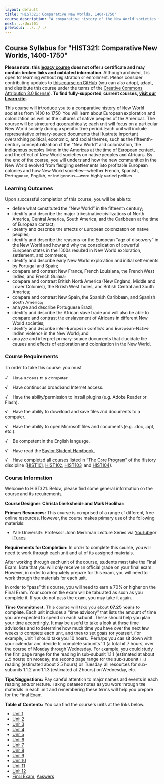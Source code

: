 ```yaml
---
layout: default
title: "HIST321: Comparative New Worlds, 1400-1750"
course_description: "A comparative history of the New World societies from 1400 to 1750, focusing on the interactions between indigenous American groups, Africans, and European colonizers."
next: ../Unit01
previous: ../../../
---
```

Course Syllabus for "HIST321: Comparative New Worlds, 1400-1750"
----------------------------------------------------------------

**Please note: this [legacy course](https://sayloracademy.zendesk.com/hc/en-us/articles/206089967) does not offer a certificate and may contain 
broken links and outdated information.** Although archived, it is open 
for learning without registration or enrollment. Please consider contributing 
updates to [this course on GitHub](https://github.com/saylordotorg/course_hist321) 
(you can also adopt, adapt, and distribute this course under the terms of 
the [Creative Commons Attribution 3.0 license](http://creativecommons.org/licenses/by/3.0/)). **To find fully-supported, current courses, [visit our 
Learn site](https://learn.saylor.org).**

This course will introduce you to a comparative history of New World
societies from 1400 to 1750. You will learn about European exploration
and colonization as well as the cultures of native peoples of the
Americas. The course will be structured geographically; each unit will
focus on a particular New World society during a specific time period.
Each unit will include representative primary-source documents that
illustrate important overarching political, economic, and social themes,
such as the fifteenth-century conceptualization of the “New World” and
colonization, the indigenous peoples living in the Americas at the time
of European contact, and the effect of New World societies on native
peoples and Africans. By the end of the course, you will understand how
the new communities in the New World evolved from fledgling settlements
into profitable European colonies and how New World societies—whether
French, Spanish, Portuguese, English, or indigenous—were highly varied
polities.

### Learning Outcomes

Upon successful completion of this course, you will be able to:

-   define what constituted the “New World” in the fifteenth century;
-   identify and describe the major tribes/native civilizations of North
    America, Central America, South America, and the Caribbean at the
    time of European contact;
-   identify and describe the effects of European colonization on native
    peoples;
-   identify and describe the reasons for the European “age of
    discovery” in the New World and how and why the consolidation of
    powerful European states in the 1600s resulted in New World
    exploration, settlement, and commerce;
-   identify and describe early New World exploration and initial
    settlements by Portugal and Spain;
-   compare and contrast New France, French Louisiana, the French West
    Indies, and French Guiana;
-   compare and contrast British North America (New England, Middle and
    Lower Colonies), the British West Indies, and British Central and
    South America;
-   compare and contrast New Spain, the Spanish Caribbean, and Spanish
    South America;
-   analyze and describe Portuguese Brazil;
-   identify and describe the African slave trade and will also be able
    to compare and contrast the enslavement of Africans in different New
    World societies;
-   identify and describe inter-European conflicts and European-Native
    Indian violence in the New World; and
-   analyze and interpret primary-source documents that elucidate the
    causes and effects of exploration and colonization in the New World.

### Course Requirements

 In order to take this course, you must:  
    
 √    Have access to a computer.  
  
 √    Have continuous broadband Internet access.  
  
 √    Have the ability/permission to install plugins (e.g. Adobe Reader
or Flash).  
  
 √    Have the ability to download and save files and documents to a
computer.  
  
 √    Have the ability to open Microsoft files and documents (e.g. .doc,
.ppt, etc.).  
  
 √    Be competent in the English language.  
  
 √    Have read the [Saylor Student
Handbook.](http://www.saylor.org/site/wp-content/uploads/2012/05/Saylor-StudentHandbook.pdf)  
  
 √    Have completed all courses listed in “[The Core
Program](http://www.saylor.org/majors/history/)” of the History
discipline ([HIST101](http://www.saylor.org/courses/hist101/),
[HIST102](http://www.saylor.org/courses/hist102/),
[HIST103](http://www.saylor.org/courses/hist103/), and
[HIST104](http://www.saylor.org/courses/hist104/)).

### Course Information

Welcome to HIST321. Below, please find some general information on the
course and its requirements.

**Course Designer: Christa Dierksheide and Mark Hoolihan**

**Primary Resources:** This course is comprised of a range of different,
free online resources. However, the course makes primary use of the
following materials:

-   Yale University: Professor John Merriman Lecture Series via
    [YouTube](http://www.youtube.com/watch?v=zeGaZf3vAM0&feature=player_profilepage)or
    [iTunes](http://itunes.apple.com/itunes-u/european-civilization-1648/id341651047)

**Requirements for Completion:** In order to complete this course, you
will need to work through each unit and all of its assigned materials.

After working through each unit of the course, students must take the
Final Exam. Note that you will only receive an official grade on your
final exam. However, in order to adequately prepare for this exam, you
will need to work through the materials for each unit.

In order to “pass” this course, you will need to earn a 70% or higher on
the Final Exam. Your score on the exam will be tabulated as soon as you
complete it. If you do not pass the exam, you may take it again.

**Time Commitment:** This course will take you about **87.25 hours** to
complete. Each unit includes a “time advisory” that lists the amount of
time you are expected to spend on each subunit. These should help you
plan your time accordingly. It may be useful to take a look at these
time advisories and to determine how much time you have over the next
few weeks to complete each unit, and then to set goals for yourself. For
example, Unit 1 should take you 10 hours.  Perhaps you can sit down with
your calendar and decide to complete subunits 1.1 (a total of 7 hours)
over the course of Monday through Wednesday. For example, you could
study the first page range for the reading in sub-subunit 1.1.1
(estimated at about 2.5 hours) on Monday, the second page range for the
sub-subunit 1.1.1 reading (estimated about 2.5 hours) on Tuesday, all
resources for sub-subunits 1.1.2 and 1.1.3 (estimated at 2 hours) on
Wednesday, etc.

**Tips/Suggestions:** Pay careful attention to major names and events in
each reading and/or lecture. Taking detailed notes as you work through
the materials in each unit and remembering these terms will help you
prepare for the Final Exam.

**Table of Contents:** You can find the course's units at the links below.

- [Unit 1](https://legacy.saylor.org/hist321/Unit01/)
- [Unit 2](https://legacy.saylor.org/hist321/Unit02/)
- [Unit 3](https://legacy.saylor.org/hist321/Unit03/)
- [Unit 4](https://legacy.saylor.org/hist321/Unit04/)
- [Unit 5](https://legacy.saylor.org/hist321/Unit05/)
- [Unit 6](https://legacy.saylor.org/hist321/Unit06/)
- [Unit 7](https://legacy.saylor.org/hist321/Unit07/)
- [Unit 8](https://legacy.saylor.org/hist321/Unit08/)
- [Unit 9](https://legacy.saylor.org/hist321/Unit09/)
- [Unit 10](https://legacy.saylor.org/hist321/Unit10/)
- [Unit 11](https://legacy.saylor.org/hist321/Unit11/)
- [Unit 12](https://legacy.saylor.org/hist321/Unit12/)
- [Final Exam](http://saylordotorg.github.io/LegacyExams/HIST/HIST321/HIST321-FinalExam.html), [Answers](http://saylordotorg.github.io/LegacyExams/HIST/HIST321/HIST321-FinalExam-Answers.html)
